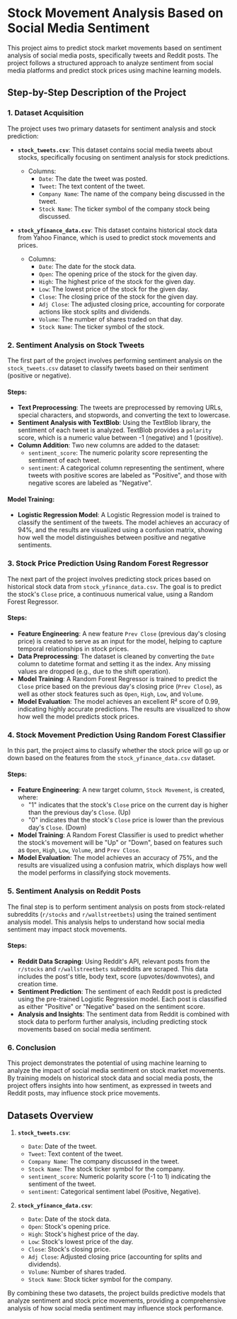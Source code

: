 # Stock Movement Analysis Based on Social Media Sentiment

This project aims to predict stock market movements based on sentiment analysis of social media posts, specifically tweets and Reddit posts. The project follows a structured approach to analyze sentiment from social media platforms and predict stock prices using machine learning models.

## Step-by-Step Description of the Project

### 1. **Dataset Acquisition**

The project uses two primary datasets for sentiment analysis and stock prediction:
- **`stock_tweets.csv`**: This dataset contains social media tweets about stocks, specifically focusing on sentiment analysis for stock predictions.
  - Columns:
    - `Date`: The date the tweet was posted.
    - `Tweet`: The text content of the tweet.
    - `Company Name`: The name of the company being discussed in the tweet.
    - `Stock Name`: The ticker symbol of the company stock being discussed.
    
- **`stock_yfinance_data.csv`**: This dataset contains historical stock data from Yahoo Finance, which is used to predict stock movements and prices.
  - Columns:
    - `Date`: The date for the stock data.
    - `Open`: The opening price of the stock for the given day.
    - `High`: The highest price of the stock for the given day.
    - `Low`: The lowest price of the stock for the given day.
    - `Close`: The closing price of the stock for the given day.
    - `Adj Close`: The adjusted closing price, accounting for corporate actions like stock splits and dividends.
    - `Volume`: The number of shares traded on that day.
    - `Stock Name`: The ticker symbol of the stock.

### 2. **Sentiment Analysis on Stock Tweets**

The first part of the project involves performing sentiment analysis on the `stock_tweets.csv` dataset to classify tweets based on their sentiment (positive or negative).

#### Steps:
- **Text Preprocessing**: The tweets are preprocessed by removing URLs, special characters, and stopwords, and converting the text to lowercase.
- **Sentiment Analysis with TextBlob**: Using the TextBlob library, the sentiment of each tweet is analyzed. TextBlob provides a `polarity` score, which is a numeric value between -1 (negative) and 1 (positive).
- **Column Addition**: Two new columns are added to the dataset:
  - `sentiment_score`: The numeric polarity score representing the sentiment of each tweet.
  - `sentiment`: A categorical column representing the sentiment, where tweets with positive scores are labeled as "Positive", and those with negative scores are labeled as "Negative".

#### Model Training:
- **Logistic Regression Model**: A Logistic Regression model is trained to classify the sentiment of the tweets. The model achieves an accuracy of 94%, and the results are visualized using a confusion matrix, showing how well the model distinguishes between positive and negative sentiments.

### 3. **Stock Price Prediction Using Random Forest Regressor**

The next part of the project involves predicting stock prices based on historical stock data from `stock_yfinance_data.csv`. The goal is to predict the stock's `Close` price, a continuous numerical value, using a Random Forest Regressor.

#### Steps:
- **Feature Engineering**: A new feature `Prev Close` (previous day's closing price) is created to serve as an input for the model, helping to capture temporal relationships in stock prices.
- **Data Preprocessing**: The dataset is cleaned by converting the `Date` column to datetime format and setting it as the index. Any missing values are dropped (e.g., due to the shift operation).
- **Model Training**: A Random Forest Regressor is trained to predict the `Close` price based on the previous day's closing price (`Prev Close`), as well as other stock features such as `Open`, `High`, `Low`, and `Volume`.
- **Model Evaluation**: The model achieves an excellent R² score of 0.99, indicating highly accurate predictions. The results are visualized to show how well the model predicts stock prices.

### 4. **Stock Movement Prediction Using Random Forest Classifier**

In this part, the project aims to classify whether the stock price will go up or down based on the features from the `stock_yfinance_data.csv` dataset.

#### Steps:
- **Feature Engineering**: A new target column, `Stock Movement`, is created, where:
  - "1" indicates that the stock's `Close` price on the current day is higher than the previous day's `Close`. (Up)
  - "0" indicates that the stock's `Close` price is lower than the previous day's `Close`. (Down)
- **Model Training**: A Random Forest Classifier is used to predict whether the stock's movement will be "Up" or "Down", based on features such as `Open`, `High`, `Low`, `Volume`, and `Prev Close`.
- **Model Evaluation**: The model achieves an accuracy of 75%, and the results are visualized using a confusion matrix, which displays how well the model performs in classifying stock movements.

### 5. **Sentiment Analysis on Reddit Posts**

The final step is to perform sentiment analysis on posts from stock-related subreddits (`r/stocks` and `r/wallstreetbets`) using the trained sentiment analysis model. This analysis helps to understand how social media sentiment may impact stock movements.

#### Steps:
- **Reddit Data Scraping**: Using Reddit's API, relevant posts from the `r/stocks` and `r/wallstreetbets` subreddits are scraped. This data includes the post's title, body text, score (upvotes/downvotes), and creation time.
- **Sentiment Prediction**: The sentiment of each Reddit post is predicted using the pre-trained Logistic Regression model. Each post is classified as either "Positive" or "Negative" based on the sentiment score.
- **Analysis and Insights**: The sentiment data from Reddit is combined with stock data to perform further analysis, including predicting stock movements based on social media sentiment.

### 6. **Conclusion**

This project demonstrates the potential of using machine learning to analyze the impact of social media sentiment on stock market movements. By training models on historical stock data and social media posts, the project offers insights into how sentiment, as expressed in tweets and Reddit posts, may influence stock price movements.

## Datasets Overview

1. **`stock_tweets.csv`**:
   - `Date`: Date of the tweet.
   - `Tweet`: Text content of the tweet.
   - `Company Name`: The company discussed in the tweet.
   - `Stock Name`: The stock ticker symbol for the company.
   - `sentiment_score`: Numeric polarity score (-1 to 1) indicating the sentiment of the tweet.
   - `sentiment`: Categorical sentiment label (Positive, Negative).

2. **`stock_yfinance_data.csv`**:
   - `Date`: Date of the stock data.
   - `Open`: Stock's opening price.
   - `High`: Stock's highest price of the day.
   - `Low`: Stock's lowest price of the day.
   - `Close`: Stock's closing price.
   - `Adj Close`: Adjusted closing price (accounting for splits and dividends).
   - `Volume`: Number of shares traded.
   - `Stock Name`: Stock ticker symbol for the company.

By combining these two datasets, the project builds predictive models that analyze sentiment and stock price movements, providing a comprehensive analysis of how social media sentiment may influence stock performance.
